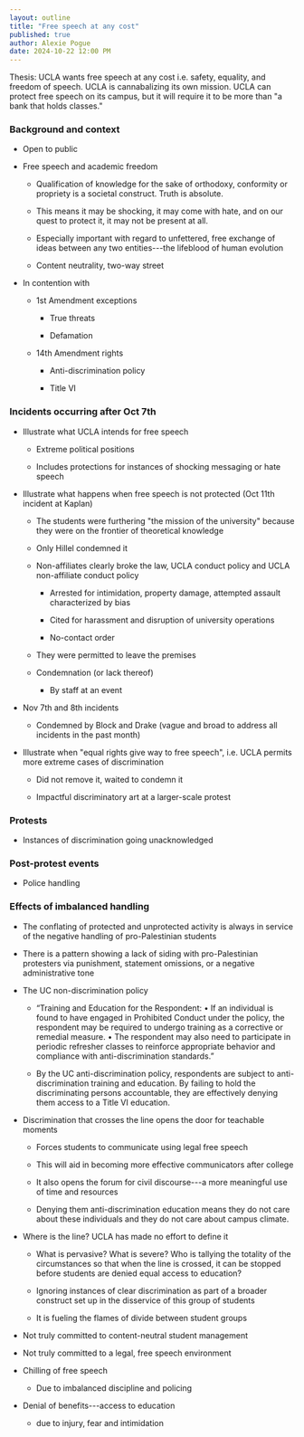 ```yaml
---
layout: outline
title: "Free speech at any cost"
published: true
author: Alexie Pogue
date: 2024-10-22 12:00 PM
---
```


Thesis: UCLA wants free speech at any cost i.e. safety, equality, and freedom of speech. UCLA is cannabalizing its own mission. UCLA can protect free speech on its campus, but it will require it to be more than "a bank that holds classes."


### Background and context 

- Open to public 

- Free speech and academic freedom 
	
	- Qualification of knowledge for the sake of orthodoxy, conformity or propriety is a societal construct. Truth is absolute.

	- This means it may be shocking, it may come with hate, and on our quest to protect it, it may not be present at all.

	- Especially important with regard to unfettered, free exchange of ideas between any two entities---the lifeblood of human evolution

	- Content neutrality, two-way street 

- In contention with 

	- 1st Amendment exceptions 

		- True threats

		- Defamation 

	- 14th Amendment rights 

		- Anti-discrimination policy

		- Title VI 

### Incidents occurring after Oct 7th

- Illustrate what UCLA intends for free speech

	- Extreme political positions

	- Includes protections for instances of shocking messaging or hate speech 

- Illustrate what happens when free speech is not protected (Oct 11th incident at Kaplan)

	- The students were furthering "the mission of the university" because they were on the frontier of theoretical knowledge 

	- Only Hillel condemned it 

	- Non-affiliates clearly broke the law, UCLA conduct policy and UCLA non-affiliate conduct policy 

		- Arrested for intimidation, property damage, attempted assault characterized by bias 

		- Cited for harassment and disruption of university operations

		- No-contact order 

	- They were permitted to leave the premises 

	- Condemnation (or lack thereof)

		- By staff at an event

- Nov 7th and 8th incidents

	- Condemned by Block and Drake (vague and broad to address all incidents in the past month)

- Illustrate when "equal rights give way to free speech", i.e. UCLA permits more extreme cases of discrimination

	- Did not remove it, waited to condemn it 

	- Impactful discriminatory art at a larger-scale protest

### Protests 

- Instances of discrimination going unacknowledged 










### Post-protest events 

- Police handling 






### Effects of imbalanced handling 

- The conflating of protected and unprotected activity is always in service of the negative handling of pro-Palestinian students

- There is a pattern showing a lack of siding with pro-Palestinian protesters via punishment, statement omissions, or a negative administrative tone

- The UC non-discrimination policy

	- “Training and Education for the Respondent: • If an individual is found to have engaged in Prohibited Conduct under the policy, the respondent may be required to undergo training as a corrective or remedial measure. • The respondent may also need to participate in periodic refresher classes to reinforce appropriate behavior and compliance with anti-discrimination standards.”

	- By the UC anti-discrimination policy, respondents are subject to anti-discrimination training and education. By failing to hold the discriminating persons accountable, they are effectively denying them access to a Title VI education.

- Discrimination that crosses the line opens the door for teachable moments 

	- Forces students to communicate using legal free speech

	- This will aid in becoming more effective communicators after college

	- It also opens the forum for civil discourse---a more meaningful use of time and resources 

	- Denying them anti-discrimination education means they do not care about these individuals and they do not care about campus climate. 

- Where is the line? UCLA has made no effort to define it

	- What is pervasive? What is severe? Who is tallying the totality of the circumstances so that when the line is crossed, it can be stopped before students are denied equal access to education?

	- Ignoring instances of clear discrimination as part of a broader construct set up in the disservice of this group of students

	- It is fueling the flames of divide between student groups

- Not truly committed to content-neutral student management

- Not truly committed to a legal, free speech environment

- Chilling of free speech

	- Due to imbalanced discipline and policing

- Denial of benefits---access to education 

	- due to injury, fear and intimidation

